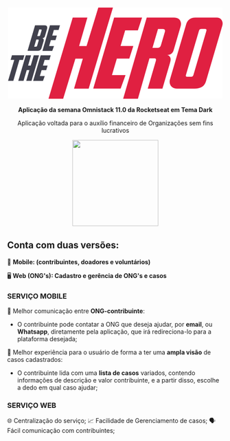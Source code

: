 <p align="center">
<img src="/frontend/src/assets/logo.svg">

<p align="center">
  <strong>Aplicação da semana Omnistack 11.0 da Rocketseat em Tema Dark</strong>

<p align="center">
 Aplicação voltada para o auxílio financeiro de Organizações sem fins lucrativos
  

<p align="center">
 <img src="https://s3.wasabisys.com/hapfun/2017/03/gif-empolgada.gif" width="200" height="200">    
 
## Conta com duas versões:    

📲️ __Mobile: (contribuintes, doadores e voluntários)__  

🖥️ __Web (ONG's): Cadastro e gerência de ONG's e casos__      

 
### SERVIÇO MOBILE

  
🤝️ Melhor comunicação entre __ONG-contribuinte__: 
  
   - O contribuinte pode contatar a ONG que deseja ajudar, por __email__, ou __Whatsapp__, diretamente pela aplicação, que        irá redireciona-lo para a plataforma desejada;
      
  
🤳️ Melhor experiência para o usuário de forma a ter uma __ampla visão__ de casos cadastrados:
  
   - O contribuinte lida com uma __lista de casos__ variados, contendo informações de descrição e valor contribuinte, e a          partir disso, escolhe a dedo em qual caso ajudar;
    
  

### SERVIÇO WEB 

🌐️ Centralização do serviço;
📈️ Facilidade de Gerenciamento de casos;
🗣️ Fácil comunicação com contribuintes;
